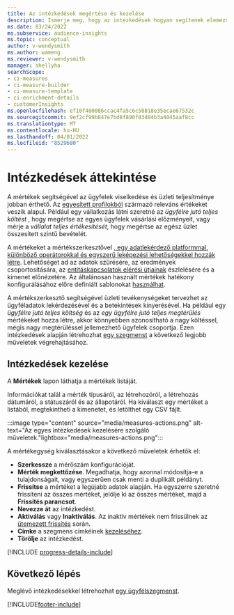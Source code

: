 ```yaml
---
title: Az intézkedések megértése és kezelése
description: Ismerje meg, hogy az intézkedések hogyan segítenek elemezni és tükrözni vállalkozása teljesítményét.
ms.date: 03/24/2022
ms.subservice: audience-insights
ms.topic: conceptual
author: v-wendysmith
ms.author: wameng
ms.reviewer: v-wendysmith
manager: shellyha
searchScope:
- ci-measures
- ci-measure-builder
- ci-measure-template
- ci-enrichment-details
- customerInsights
ms.openlocfilehash: ef10f480086ccac4fa5c6c58818e35ecae67532c
ms.sourcegitcommit: 9ef2cf99b847e7bd8f890f83d84b3a4045aaf8cc
ms.translationtype: MT
ms.contentlocale: hu-HU
ms.lasthandoff: 04/01/2022
ms.locfileid: "8529680"
---
```

# <a name="measures-overview"></a>Intézkedések áttekintése

A mértékek segítségével az ügyfelek viselkedése és üzleti teljesítménye jobban érthető. Az [egyesített profilokból](data-unification.md) származó releváns értékeket veszik alapul. Például egy vállalkozás látni szeretné az *ügyfélre jutó teljes költést* , hogy megértse az egyes ügyfelek vásárlási előzményeit, vagy mérje a *vállalat teljes értékesítését*, hogy megértse az egész üzlet összesített szintű bevételét.  

A mértékeket a mértékszerkesztővel [, egy adatlekérdező platformmal, különböző operátorokkal és egyszerű leképezési lehetőségekkel hozzák létre](measure-builder.md). Lehetőséget ad az adatok szűrésére, az eredmények csoportosítására, az [entitáskapcsolatok elérési útjainak](relationships.md) észlelésére és a kimenet előnézetére. Az általánosan használt mértékek hatékony konfigurálásához előre definiált sablonokat [használhat](measure-templates.md).

A mértékszerkesztő segítségével üzleti tevékenységeket tervezhet az ügyféladatok lekérdezésével és a betekintések kinyerésével. Ha például egy *ügyfélre jutó teljes költség* és az *egy ügyfélre jutó teljes megtérülés* mértékeket hozza létre, akkor könnyebben azonosítható a nagy költéssel, mégis nagy megtérüléssel jellemezhető ügyfelek csoportja. Ezen intézkedések alapján létrehozhat [egy szegmenst](segments.md) a következő legjobb műveletek végrehajtásához.

## <a name="manage-your-measures"></a>Intézkedések kezelése

A **Mértékek** lapon láthatja a mértékek listáját.

Információkat talál a mérték típusáról, az létrehozóról, a létrehozás dátumáról, a státuszáról és az állapotáról. Ha kiválaszt egy mértéket a listából, megtekintheti a kimenetet, és letölthet egy CSV fájlt.

:::image type="content" source="media/measures-actions.png" alt-text="Az egyes intézkedések kezelésére szolgáló műveletek."lightbox="media/measures-actions.png":::

A mértékegység kiválasztásakor a következő műveletek érhetők el:

- **Szerkessze** a mérőszám konfigurációját.
- **Mérték megkettőzése**. Megadhatja, hogy azonnal módosítja-e a tulajdonságait, vagy egyszerűen csak menti a duplikált példányt.
- **Frissítse** a mértéket a legújabb adatok alapján. Ha egyszerre szeretné frissíteni az összes mértéket, jelölje ki az összes mértéket, majd a **Frissítés parancsot**.
- **Nevezze át** az intézkedést.
- **Aktiválás** vagy **Inaktiválás**. Az inaktív mértékek nem frissülnek az [ütemezett frissítés](system.md#schedule-tab) során.
- **Címke** a szegmens címkéinek [kezeléséhez](work-with-tags-columns.md#manage-tags).
- **Törölje** az intézkedést.

[!INCLUDE [progress-details-include](../includes/progress-details-pane.md)]

## <a name="next-step"></a>Következő lépés

Meglévő intézkedésekkel létrehozhat [egy ügyfélszegmenst](segments.md).

[!INCLUDE[footer-include](../includes/footer-banner.md)]
